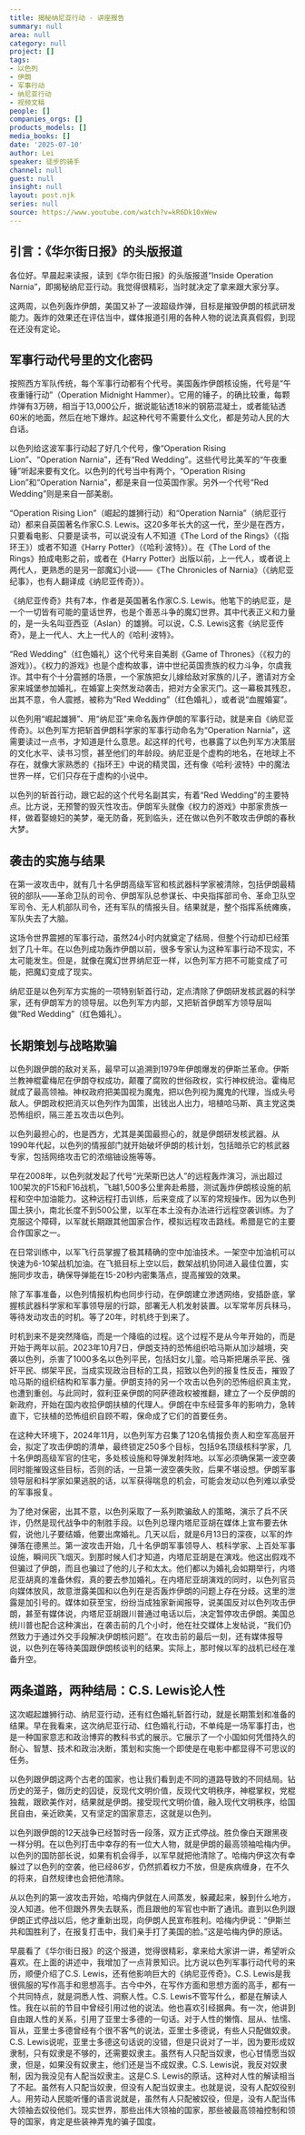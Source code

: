 ```yaml
---
title: 揭秘纳尼亚行动 - 讲座报告
summary: null
area: null
category: null
project: []
tags:
- 以色列
- 伊朗
- 军事行动
- 纳尼亚行动
- 视频文稿
people: []
companies_orgs: []
products_models: []
media_books: []
date: '2025-07-10'
author: Lei
speaker: 徒步的骑手
channel: null
guest: null
insight: null
layout: post.njk
series: null
source: https://www.youtube.com/watch?v=kR6Dk10xWew
---
```

## 引言：《华尔街日报》的头版报道

各位好。早晨起来读报，读到《华尔街日报》的头版报道“Inside Operation
Narnia”，即揭秘纳尼亚行动。我觉得很精彩，当时就决定了拿来跟大家分享。

这两周，以色列轰炸伊朗，美国又补了一波超级炸弹，目标是摧毁伊朗的核武研发能力。轰炸的效果还在评估当中，媒体报道引用的各种人物的说法真真假假，到现在还没有定论。

## 军事行动代号里的文化密码

按照西方军队传统，每个军事行动都有个代号。美国轰炸伊朗核设施，代号是“午夜重锤行动”（Operation
Midnight
Hammer）。它用的锤子，的确比较重，每颗炸弹有3万磅，相当于13,000公斤，据说能钻透18米的钢筋混凝土，或者能钻透60米的地面，然后在地下爆炸。起这种代号不需要什么文化，都是劳动人民的大白话。

以色列给这波军事行动起了好几个代号，像“Operation Rising
Lion”、“Operation Narnia”，还有“Red
Wedding”。这些代号比美军的“午夜重锤”听起来要有文化。以色列的代号当中有两个，“Operation
Rising Lion”和“Operation Narnia”，都是来自一位英国作家。另外一个代号“Red
Wedding”则是来自一部美剧。

“Operation Rising Lion”（崛起的雄狮行动）和“Operation
Narnia”（纳尼亚行动）都来自英国著名作家C.S.
Lewis。这20多年长大的这一代，至少是在西方，只要看电影、只要是读书，可以说没有人不知道《The
Lord of the Rings》（《指环王》）或者不知道《Harry
Potter》（《哈利·波特》）。在《The Lord of the
Rings》拍成电影之前，或者在《Harry
Potter》出版以前，上一代人，或者说上两代人，更熟悉的是另一部魔幻小说——《The
Chronicles of Narnia》（《纳尼亚纪事》，也有人翻译成《纳尼亚传奇》）。

《纳尼亚传奇》共有7本，作者是英国著名作家C.S.
Lewis。他笔下的纳尼亚，是一个一切皆有可能的童话世界，也是个善恶斗争的魔幻世界。其中代表正义和力量的，是一头名叫亚西亚（Aslan）的雄狮。可以说，C.S.
Lewis这套《纳尼亚传奇》，是上一代人、大上一代人的《哈利·波特》。

“Red Wedding”（红色婚礼）这个代号来自美剧《Game of
Thrones》（《权力的游戏》）。《权力的游戏》也是个虚构故事，讲中世纪英国贵族的权力斗争，尔虞我诈。其中有个十分震撼的场景，一个家族把女儿嫁给敌对家族的儿子，邀请对方全家来城堡参加婚礼，在婚宴上突然发动袭击，把对方全家灭门。这一幕极其残忍，出其不意，令人震撼，被称为“Red
Wedding”（红色婚礼），或者说“血腥婚宴”。

以色列用“崛起雄狮”、用“纳尼亚”来命名轰炸伊朗的军事行动，就是来自《纳尼亚传奇》。以色列军方把斩首伊朗科学家的军事行动命名为“Operation
Narnia”，这需要读过一点书，才知道是什么意思。起这样的代号，也暴露了以色列军方决策层的文化水平、读书习惯，甚至他们的年龄段。纳尼亚是个虚构的地名，在地球上不存在，就像大家熟悉的《指环王》中说的精灵国，还有像《哈利·波特》中的魔法世界一样，它们只存在于虚构的小说中。

以色列的斩首行动，跟它起的这个代号名副其实，有着“Red
Wedding”的主要特点。比方说，无预警的毁灭性攻击。伊朗军头就像《权力的游戏》中那家贵族一样，做着娶媳妇的美梦，毫无防备，死到临头，还在做以色列不敢攻击伊朗的春秋大梦。

## 袭击的实施与结果

在第一波攻击中，就有几十名伊朗高级军官和核武器科学家被清除，包括伊朗最精锐的部队——革命卫队的司令、伊朗军队总参谋长、中央指挥部司令、革命卫队空军司令、无人机部队司令，还有军队的情报头目。结果就是，整个指挥系统瘫痪，军队失去了大脑。

这场令世界震撼的军事行动，虽然24小时内就奠定了结局，但整个行动却已经策划了几十年。在以色列成功轰炸伊朗以前，很多专家认为这种军事行动不现实，不太可能发生。但是，就像在魔幻世界纳尼亚一样，以色列军方把不可能变成了可能，把魔幻变成了现实。

纳尼亚是以色列军方实施的一项特别斩首行动，定点清除了伊朗研发核武器的科学家，还有伊朗军方的领导层。以色列军方内部，又把斩首伊朗军方领导层叫做“Red
Wedding”（红色婚礼）。

## 长期策划与战略欺骗

以色列跟伊朗的敌对关系，最早可以追溯到1979年伊朗爆发的伊斯兰革命。伊斯兰教神棍霍梅尼在伊朗夺权成功，颠覆了腐败的世俗政权，实行神权统治。霍梅尼就成了最高领袖。神权政府把美国视为魔鬼，把以色列视为魔鬼的代理，当成头号敌人。伊朗政权把消灭以色列作为国策，出钱出人出力，培植哈马斯、真主党这类恐怖组织，隔三差五攻击以色列。

以色列最担心的，也是西方，尤其是美国最担心的，就是伊朗研发核武器。从1990年代起，以色列的情报部门就开始破坏伊朗的核计划，包括暗杀它的核武器专家，包括网络攻击它的浓缩铀设施等等。

早在2008年，以色列就发起了代号“光荣斯巴达人”的远程轰炸演习，派出超过100架次的F15和F16战机，飞越1,500多公里奔赴希腊，测试轰炸伊朗核设施的航程和空中加油能力。这种远程打击训练，后来变成了以军的常规操作。因为以色列国土狭小，南北长度不到500公里，以军在本土没有办法进行远程空袭训练。为了克服这个障碍，以军就长期跟其他国家合作，模拟远程攻击路线。希腊是它的主要合作国家之一。

在日常训练中，以军飞行员掌握了极其精确的空中加油技术。一架空中加油机可以快速为6-10架战机加油。在飞抵目标上空以后，数架战机协同进入最佳位置，实施同步攻击，确保导弹能在15-20秒内密集落点，提高摧毁的效果。

除了军事准备，以色列情报机构也同步行动，在伊朗建立渗透网络，安插卧底，掌握核武器科学家和军事领导层的行踪，部署无人机发射装置。以军常年厉兵秣马，等待发动攻击的时机。等了20年，时机终于到来了。

时机到来不是突然降临，而是一个降临的过程。这个过程不是从今年开始的，而是开始于两年以前。2023年10月7日，伊朗支持的恐怖组织哈马斯从加沙越境，突袭以色列，杀害了1000多名以色列平民，包括妇女儿童。哈马斯把屠杀平民、强奸平民、绑架平民，当成实现政治目标的工具，招致以色列的报复性反击，摧毁了哈马斯的组织结构和军事力量。伊朗支持的另一个攻击以色列的恐怖组织真主党，也遭到重创。与此同时，叙利亚亲伊朗的阿萨德政权被推翻，建立了一个反伊朗的新政府，开始在国内收拾伊朗扶植的代理人。伊朗在中东经营多年的影响力，急转直下，它扶植的恐怖组织自顾不暇，保命成了它们的首要任务。

在这种大环境下，2024年11月，以色列军方召集了120名情报负责人和空军高层开会，拟定了攻击伊朗的清单，最终锁定250多个目标，包括9名顶级核科学家，几十名伊朗高级军官的住宅，多处核设施和导弹发射阵地。以军必须确保第一波空袭同时能摧毁这些目标，否则的话，一旦第一波空袭失败，后果不堪设想。伊朗军事领导层和科学家如果逃脱的话，以军获得喘息的机会，可能会发动以色列难以承受的军事报复。

为了绝对保密，出其不意，以色列采取了一系列欺骗敌人的策略，演示了兵不厌诈，仍然是现代战争中的制胜手段。以色列总理内塔尼亚胡在媒体上宣布要去休假，说他儿子要结婚，他要出席婚礼。几天以后，就是6月13日的深夜，以军的炸弹落在德黑兰。第一波攻击开始，几十名伊朗军事领导人、核科学家、上百处军事设施，瞬间灰飞烟灭。到那时候人们才知道，内塔尼亚胡是在演戏。他这出假戏不但骗过了伊朗，而且也骗过了他的儿子和太太。他们都以为婚礼会如期举行，内塔尼亚胡真的准备休假，真的要去参加婚礼。在内塔尼亚胡演戏的同时，以色列官员向媒体放风，故意泄露美国和以色列在是否轰炸伊朗的问题上存在分歧。这里的泄露是加引号的。媒体如获至宝，纷纷当成独家新闻报导，说美国反对以色列攻击伊朗，甚至有媒体说，内塔尼亚胡跟川普通过电话以后，决定暂停攻击伊朗。美国总统川普也配合这种演出，在袭击前的几个小时，他在社交媒体上发帖说，“我们仍然致力于通过外交手段解决伊朗核问题”。在攻击前的最后一刻，还有媒体报导说，以色列在等待美国跟伊朗核谈判的结果。实际上，那时候以军的战机已经在准备升空。

## 两条道路，两种结局：C.S. Lewis论人性

这次崛起雄狮行动、纳尼亚行动，还有红色婚礼斩首行动，就是长期策划和准备的结果。早在我看来，这次纳尼亚行动、红色婚礼行动，不单纯是一场军事打击，也是一种国家意志和政治博弈的教科书式的展示。它展示了一个小国如何凭借持久的耐心、智慧、技术和政治决断，策划和实施一个即使是在电影中都显得不可思议的任务。

以色列跟伊朗这两个古老的国家，也让我们看到走不同的道路导致的不同结局。钻历史的笼子，做历史的囚徒，反现代文明价值，反现代文明秩序，神棍掌权，党棍独裁，跟欧美作对，结果就是伊朗。接受现代文明价值，融入现代文明秩序，给国民自由，亲近欧美，又有坚定的国家意志，这就是以色列。

以色列跟伊朗的12天战争已经暂时告一段落，双方正式停战。胜负像白天跟黑夜一样分明。在以色列打击中幸存的有一位大人物，就是伊朗的最高领袖哈梅内伊。以色列的国防部长说，如果有机会得手，以军早就把他清除了。哈梅内伊这次有幸躲过了以色列的空袭，他已经86岁，仍然抓着权力不放，但是疾病缠身，在不久的将来，自然规律也会把他清除。

从以色列的第一波攻击开始，哈梅内伊就在人间蒸发，躲藏起来，躲到什么地方，没人知道。他不但跟外界失去联系，而且跟他的军官也中断了通讯。直到以色列跟伊朗正式停战以后，他才重新出现，向伊朗人民宣布胜利。哈梅内伊说：“伊斯兰共和国胜利了，在报复打击中，我们亲手打了美国的脸。”这是哈梅内伊的原话。

早晨看了《华尔街日报》的这个报道，觉得很精彩，拿来给大家讲一讲，希望听众喜欢。在上面的讲述中，我增加了一点背景知识。比方说以色列军事行动代号的来历，顺便介绍了C.S.
Lewis，还有他影响巨大的《纳尼亚传奇》。C.S.
Lewis是我很佩服的写作高手和思想高手。古今中外，在写作方面和思想方面的高手，都有一个共同特点，就是洞悉人性、洞察人性。C.S.
Lewis不管写什么，都是在解读人性。我在以前的节目中曾经引用过他的说法。他也喜欢引经据典。有一次，他讲到自由跟人性的关系，引用了亚里士多德的一句话。对于人性的懒惰、屈从、怯懦、盲从，亚里士多德曾经有个很不客气的说法，亚里士多德说，有些人只配做奴隶。C.S.
Lewis说呢，亚里士多德这句话说的没错，但是只说对了一半，因为要形成奴隶制，只有奴隶是不够的，还需要奴隶主。虽然有人只配当奴隶，也心甘情愿当奴隶，但是，如果没有奴隶主，他们还是当不成奴隶。C.S.
Lewis说，我反对奴隶制，因为我没见有人配当奴隶主。这是C.S.
Lewis的原话。这种对人性的解读相当了不起。虽然有人只配当奴隶，但没有人配当奴隶主。也就是说，没有人配奴役别人。用劳动人民能听懂的语言说就是，虽然有人只配被奴役，但是，没有人配当伟大领袖去奴役他们。现实世界，那些出伟大领袖的国家，那些被最高领袖控制和领导的国家，肯定是些装神弄鬼的骗子国度。